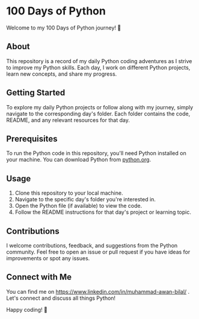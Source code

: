 # 100 Days of Python

Welcome to my 100 Days of Python journey! 🐍

## About

This repository is a record of my daily Python coding adventures as I strive to improve my Python skills. Each day, I work on different Python projects, learn new concepts, and share my progress.

## Getting Started

To explore my daily Python projects or follow along with my journey, simply navigate to the corresponding day's folder. Each folder contains the code, README, and any relevant resources for that day.

## Prerequisites

To run the Python code in this repository, you'll need Python installed on your machine. You can download Python from [python.org](https://www.python.org/downloads/).

## Usage

1. Clone this repository to your local machine.
2. Navigate to the specific day's folder you're interested in.
3. Open the Python file (if available) to view the code.
4. Follow the README instructions for that day's project or learning topic.

## Contributions

I welcome contributions, feedback, and suggestions from the Python community. Feel free to open an issue or pull request if you have ideas for improvements or spot any issues.

## Connect with Me

You can find me on https://www.linkedin.com/in/muhammad-awan-bilal/ . Let's connect and discuss all things Python!

Happy coding! 🚀
